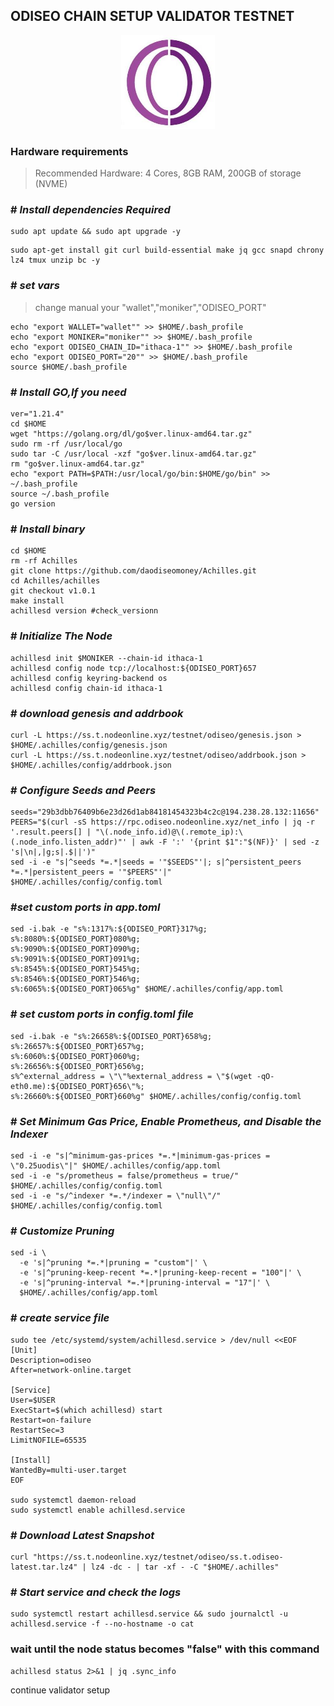## **ODISEO CHAIN SETUP VALIDATOR TESTNET**

<p align= "center">
<img src="https://github.com/nodeonline/testnet-node-runner/blob/main/Odiseo/logo-odiseo.jpg" "width="250" height="150" /><b\>


### Hardware requirements
> Recommended Hardware: 4 Cores, 8GB RAM, 200GB of storage (NVME)




### # _Install dependencies Required_
```
sudo apt update && sudo apt upgrade -y
```
```
sudo apt-get install git curl build-essential make jq gcc snapd chrony lz4 tmux unzip bc -y
```


### # _set vars_
> change manual your "wallet","moniker","ODISEO_PORT" 
```
echo "export WALLET="wallet"" >> $HOME/.bash_profile
echo "export MONIKER="moniker"" >> $HOME/.bash_profile
echo "export ODISEO_CHAIN_ID="ithaca-1"" >> $HOME/.bash_profile
echo "export ODISEO_PORT="20"" >> $HOME/.bash_profile
source $HOME/.bash_profile
```


### # _Install GO,If you need_ 
```
ver="1.21.4"
cd $HOME
wget "https://golang.org/dl/go$ver.linux-amd64.tar.gz"
sudo rm -rf /usr/local/go
sudo tar -C /usr/local -xzf "go$ver.linux-amd64.tar.gz"
rm "go$ver.linux-amd64.tar.gz"
echo "export PATH=$PATH:/usr/local/go/bin:$HOME/go/bin" >> ~/.bash_profile
source ~/.bash_profile
go version
```

### # _Install binary_ 
```
cd $HOME
rm -rf Achilles
git clone https://github.com/daodiseomoney/Achilles.git
cd Achilles/achilles
git checkout v1.0.1
make install
achillesd version #check_versionn
```

### # _Initialize The Node_ 
```
achillesd init $MONIKER --chain-id ithaca-1
achillesd config node tcp://localhost:${ODISEO_PORT}657
achillesd config keyring-backend os
achillesd config chain-id ithaca-1
```

### # _download genesis and addrbook_
```
curl -L https://ss.t.nodeonline.xyz/testnet/odiseo/genesis.json > $HOME/.achilles/config/genesis.json
curl -L https://ss.t.nodeonline.xyz/testnet/odiseo/addrbook.json > $HOME/.achilles/config/addrbook.json
```

### # _Configure Seeds and Peers_ 
```
seeds="29b3dbb76409b6e23d26d1ab84181454323b4c2c@194.238.28.132:11656"
PEERS="$(curl -sS https://rpc.odiseo.nodeonline.xyz/net_info | jq -r '.result.peers[] | "\(.node_info.id)@\(.remote_ip):\(.node_info.listen_addr)"' | awk -F ':' '{print $1":"$(NF)}' | sed -z 's|\n|,|g;s|.$||')"
sed -i -e "s|^seeds *=.*|seeds = '"$SEEDS"'|; s|^persistent_peers *=.*|persistent_peers = '"$PEERS"'|" $HOME/.achilles/config/config.toml
```

### #_set custom ports in app.toml_
```
sed -i.bak -e "s%:1317%:${ODISEO_PORT}317%g;
s%:8080%:${ODISEO_PORT}080%g;
s%:9090%:${ODISEO_PORT}090%g;
s%:9091%:${ODISEO_PORT}091%g;
s%:8545%:${ODISEO_PORT}545%g;
s%:8546%:${ODISEO_PORT}546%g;
s%:6065%:${ODISEO_PORT}065%g" $HOME/.achilles/config/app.toml
```

### # _set custom ports in config.toml file_
```
sed -i.bak -e "s%:26658%:${ODISEO_PORT}658%g;
s%:26657%:${ODISEO_PORT}657%g;
s%:6060%:${ODISEO_PORT}060%g;
s%:26656%:${ODISEO_PORT}656%g;
s%^external_address = \"\"%external_address = \"$(wget -qO- eth0.me):${ODISEO_PORT}656\"%;
s%:26660%:${ODISEO_PORT}660%g" $HOME/.achilles/config/config.toml
```

### # _Set Minimum Gas Price, Enable Prometheus, and Disable the Indexer_ 
```
sed -i -e "s|^minimum-gas-prices *=.*|minimum-gas-prices = \"0.25uodis\"|" $HOME/.achilles/config/app.toml
sed -i -e "s/prometheus = false/prometheus = true/" $HOME/.achilles/config/config.toml
sed -i -e "s/^indexer *=.*/indexer = \"null\"/" $HOME/.achilles/config/config.toml
```

### # _Customize Pruning_ 
```
sed -i \
  -e 's|^pruning *=.*|pruning = "custom"|' \
  -e 's|^pruning-keep-recent *=.*|pruning-keep-recent = "100"|' \
  -e 's|^pruning-interval *=.*|pruning-interval = "17"|' \
  $HOME/.achilles/config/app.toml
```

### # _create service file_ 
```
sudo tee /etc/systemd/system/achillesd.service > /dev/null <<EOF
[Unit]
Description=odiseo
After=network-online.target

[Service]
User=$USER
ExecStart=$(which achillesd) start
Restart=on-failure
RestartSec=3
LimitNOFILE=65535

[Install]
WantedBy=multi-user.target
EOF

sudo systemctl daemon-reload
sudo systemctl enable achillesd.service
```


### # _Download Latest Snapshot_
```
curl "https://ss.t.nodeonline.xyz/testnet/odiseo/ss.t.odiseo-latest.tar.lz4" | lz4 -dc - | tar -xf - -C "$HOME/.achilles"
```



### # _Start service and check the logs_ 
```
sudo systemctl restart achillesd.service && sudo journalctl -u achillesd.service -f --no-hostname -o cat
```

### wait until the node status becomes "false" with this command
```
achillesd status 2>&1 | jq .sync_info
```

continue validator setup

